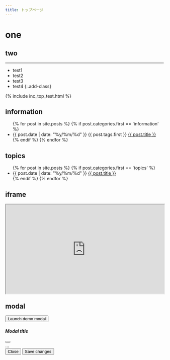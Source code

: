 ```yaml
---
title: トップページ
---
```


# one

## two

---


- test1
- test2
- test3
- test4
{:.add-class}



{% include inc_top_test.html %}


<h2>information</h2>
<ul>
  {% for post in site.posts %}
    {% if post.categories.first == 'information' %}
    <li>
      <span>{{ post.date | date: "%y/%m/%d" }}</span>
      <span>{{ post.tags.first }}</span>
      <a href="{{ post.url }}">{{ post.title }}</a>
    </li>
    {% endif %}
  {% endfor %}
</ul>

<h2>topics</h2>
<ul>
  {% for post in site.posts %}
    {% if post.categories.first == 'topics' %}
    <li>
      <span>{{ post.date | date: "%y/%m/%d" }}</span>
      <a href="{{ post.url }}">{{ post.title }}</a>
    </li>
    {% endif %}
  {% endfor %}
</ul>


<h2>iframe</h2>
<div style="padding:56.25% 0 0 0;position:relative;">
  <iframe src="https://monumen.to/matomes/48" style="position:absolute;top:0;left:0;width:100%;height:100%;"></iframe>
</div>


<h2>modal</h2>
<!-- Button trigger modal -->
<button type="button" class="btn btn-primary" data-bs-toggle="modal" data-bs-target="#exampleModal">
  Launch demo modal
</button>
<!-- Modal -->
<div class="modal fade" id="exampleModal" tabindex="-1" aria-labelledby="exampleModalLabel" aria-hidden="true">
  <div class="modal-dialog">
    <div class="modal-content">
      <div class="modal-header">
        <h5 class="modal-title" id="exampleModalLabel">Modal title</h5>
        <button type="button" class="btn-close" data-bs-dismiss="modal" aria-label="Close"></button>
      </div>
      <div class="modal-body">
        ...
      </div>
      <div class="modal-footer">
        <button type="button" class="btn btn-secondary" data-bs-dismiss="modal">Close</button>
        <button type="button" class="btn btn-primary">Save changes</button>
      </div>
    </div>
  </div>
</div>